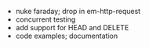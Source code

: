 * nuke faraday; drop in em-http-request
* concurrent testing
* add support for HEAD and DELETE
* code examples; documentation
